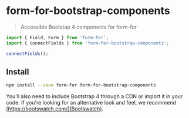 # form-for-bootstrap-components

> Accessible Bootstap 4 components for form-for

```javascript
import { Field, Form } from 'form-for';
import { connectFields } from 'form-for-bootstrap-components';

connectFields();
```

## Install

```sh
npm install --save form-for form-for-bootstrap-components
```

You'll also need to include Bootstrap 4 through a CDN or import it in your code. If you're looking for
an alternative look and feel, we recommend [https://bootswatch.com/](Bootswatch).
